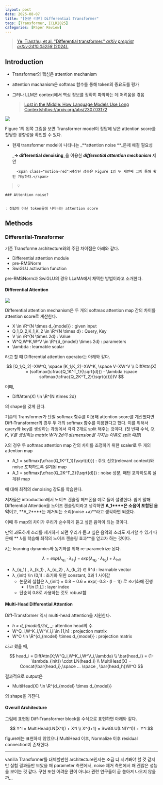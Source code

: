 ```yaml
---
layout: post
date: 2025-08-07
title: "[논문 리뷰] Differential Transformer"
tags: [Transformer, ICLR2025]
categories: [Paper Review]
---
```


> [Ye, Tianzhu, et al. "Differential transformer." ](https://arxiv.org/abs/2410.05258)[_arXiv preprint arXiv:2410.05258_](https://arxiv.org/abs/2410.05258)[ (2024).](https://arxiv.org/abs/2410.05258)



## Introduction

- Transformer의 핵심은 attention mechanism
- attention machanism은 softmax 함수를 통해 token의 중요도를 평가
- 그러나 LLM은 context에서 핵심 정보를 정확히 파악하는 데 어려움을 겪음

	> [Lost in the Middle: How Language Models Use Long Contextshttps://arxiv.org/abs/2307.03172](https://arxiv.org/abs/2307.03172)


![](https://prod-files-secure.s3.us-west-2.amazonaws.com/542b861c-36a8-4051-84e5-8804b6728dba/9083ea56-691a-4752-ae26-47f403431ac8/image.png?X-Amz-Algorithm=AWS4-HMAC-SHA256&X-Amz-Content-Sha256=UNSIGNED-PAYLOAD&X-Amz-Credential=ASIAZI2LB466VWF4V3QU%2F20250910%2Fus-west-2%2Fs3%2Faws4_request&X-Amz-Date=20250910T190051Z&X-Amz-Expires=3600&X-Amz-Security-Token=IQoJb3JpZ2luX2VjEIr%2F%2F%2F%2F%2F%2F%2F%2F%2F%2FwEaCXVzLXdlc3QtMiJHMEUCICD9hPcwyR%2FPHhhXealYnyjZNE%2F3%2BioOvWzMVjDvLlE%2FAiEA9MSxMoo%2BZdNHVxMgWiH8qlNdz9Y7tOH0YkeijJ5l6NIqiAQI8%2F%2F%2F%2F%2F%2F%2F%2F%2F%2F%2FARAAGgw2Mzc0MjMxODM4MDUiDAn6Pqxqo9wqilkAfyrcA8rSeWzAizuuBBiS72y17YYlUZ%2FoxwFZK5rSPJILrDnOKDe7WZVPuQvs0FdDGNBBFGnuLrXg0yAOIWHnd3YSyGIip3VKJRoVncngPbTJGvUF9u8T4wCtet3aGkXHTHUOwt5F7HfGIkijBaD5Pjfvx1ryYM6JeWvUA4y2tEP%2FQVxuuqZVWnkG59yxa4kX7iDOuluyZVwJtXzLQLSnU3utFrW%2FET4ZD9eQeCTUIlrUtHnAmpyCj7MJWG54oqTjgA%2FTFeXKK%2B0NeuTKr2n23d0fEcu2dXvDq%2F%2BSHEfIjMAkUjQnjJzMozeWRnRzmqFree%2FdNSAA4GTs4Wlt9p7KrynC%2FlzXk9WmOKn528V5Cvo7IQU%2FlvXPkG14eGbZArdH%2F55JC6rTBk1P78bV35cqmrZMwcbzQLNvJJaVN7yNWJY4h8l9g8NjlAXX9erSeKLwTlfw3FzTE7YCHXlx6WCOZRVDOOupqqW7n5VVE%2FFmy9%2B3DRZNzaTNqwPXrBYuSVZLwTgPqeNiYZKDKgJi76H0El6x6OHbf%2Bg7AxvqZvBM%2FH4ag1foZelF4GRJFpebr%2BFl2CM2LCw7cnXv%2Be00gulcUCbrSUgetHyXsUi0zm9BAKnE0CaJEKHvo1Ad%2BfSnpTOuMJPthsYGOqUBwtgb9p2kG4rbRu49%2FcrV880cdOUfbyr7mkBi9PbLwN2UUlNo9%2BdatYngzzp8h70QPTDdmDiqhWbBYKvycWLAtjC7Qs%2F1lrGRgGIW7bQea%2B0rAr2noQStZzgnuwraTyaEisSNXvG%2B1gzuq9kYkiPY6Ym0%2B75z%2BiFQlMtAp4qsNiW7q96U%2FOZNbHmFok9eU%2FfNICnGsSzcvy6g8cX2KrLEkV76utvp&X-Amz-Signature=604c3c4d2528136f44a956d5ab4aa9591f39005a036033d1dfff94ddc5194b2f&X-Amz-SignedHeaders=host&x-amz-checksum-mode=ENABLED&x-id=GetObject)


Figure 1의 왼쪽 그림을 보면 Transformer model이 정답에 낮은 attention score를 할당한 경향성을 확인할 수 있다.

- 현재 transformer model에 나타나는 _**attention noise **_문제 해결 필요성

	_**→ differential denoising**_을 이용한 _**differential attention mechanism**_ 제안


		<span class="notion-red">향상된 성능은 Figure 1의 두 세번째 그림 통해 확인 가능하다.</span>


> 💡 


	### Attention noise?


	: 정답이 아닌 token들에 나타나는 attention score



## Methods



### Differential-Transformer


기존 Transforme architecture와의 주된 차이점은 아래와 같다.

- Differential attention module
- pre-RMSNorm
- SwiGLU activation function

pre-RMSNorm과 SwiGLU의 경우 LLaMA에서 채택한 방법이라고 소개한다.



#### Differential Attention


![](https://prod-files-secure.s3.us-west-2.amazonaws.com/542b861c-36a8-4051-84e5-8804b6728dba/116d70b2-1963-4810-9167-f4c7d8a06e8f/image.png?X-Amz-Algorithm=AWS4-HMAC-SHA256&X-Amz-Content-Sha256=UNSIGNED-PAYLOAD&X-Amz-Credential=ASIAZI2LB466VWF4V3QU%2F20250910%2Fus-west-2%2Fs3%2Faws4_request&X-Amz-Date=20250910T190051Z&X-Amz-Expires=3600&X-Amz-Security-Token=IQoJb3JpZ2luX2VjEIr%2F%2F%2F%2F%2F%2F%2F%2F%2F%2FwEaCXVzLXdlc3QtMiJHMEUCICD9hPcwyR%2FPHhhXealYnyjZNE%2F3%2BioOvWzMVjDvLlE%2FAiEA9MSxMoo%2BZdNHVxMgWiH8qlNdz9Y7tOH0YkeijJ5l6NIqiAQI8%2F%2F%2F%2F%2F%2F%2F%2F%2F%2F%2FARAAGgw2Mzc0MjMxODM4MDUiDAn6Pqxqo9wqilkAfyrcA8rSeWzAizuuBBiS72y17YYlUZ%2FoxwFZK5rSPJILrDnOKDe7WZVPuQvs0FdDGNBBFGnuLrXg0yAOIWHnd3YSyGIip3VKJRoVncngPbTJGvUF9u8T4wCtet3aGkXHTHUOwt5F7HfGIkijBaD5Pjfvx1ryYM6JeWvUA4y2tEP%2FQVxuuqZVWnkG59yxa4kX7iDOuluyZVwJtXzLQLSnU3utFrW%2FET4ZD9eQeCTUIlrUtHnAmpyCj7MJWG54oqTjgA%2FTFeXKK%2B0NeuTKr2n23d0fEcu2dXvDq%2F%2BSHEfIjMAkUjQnjJzMozeWRnRzmqFree%2FdNSAA4GTs4Wlt9p7KrynC%2FlzXk9WmOKn528V5Cvo7IQU%2FlvXPkG14eGbZArdH%2F55JC6rTBk1P78bV35cqmrZMwcbzQLNvJJaVN7yNWJY4h8l9g8NjlAXX9erSeKLwTlfw3FzTE7YCHXlx6WCOZRVDOOupqqW7n5VVE%2FFmy9%2B3DRZNzaTNqwPXrBYuSVZLwTgPqeNiYZKDKgJi76H0El6x6OHbf%2Bg7AxvqZvBM%2FH4ag1foZelF4GRJFpebr%2BFl2CM2LCw7cnXv%2Be00gulcUCbrSUgetHyXsUi0zm9BAKnE0CaJEKHvo1Ad%2BfSnpTOuMJPthsYGOqUBwtgb9p2kG4rbRu49%2FcrV880cdOUfbyr7mkBi9PbLwN2UUlNo9%2BdatYngzzp8h70QPTDdmDiqhWbBYKvycWLAtjC7Qs%2F1lrGRgGIW7bQea%2B0rAr2noQStZzgnuwraTyaEisSNXvG%2B1gzuq9kYkiPY6Ym0%2B75z%2BiFQlMtAp4qsNiW7q96U%2FOZNbHmFok9eU%2FfNICnGsSzcvy6g8cX2KrLEkV76utvp&X-Amz-Signature=72aa612e88ed5d4f572bc9d8dd440770d257dae38a365572575d798228e82465&X-Amz-SignedHeaders=host&x-amz-checksum-mode=ENABLED&x-id=GetObject)


Differential attention mechanism은 두 개의 softmax attention map 간의 차이를 attention score로 계산한다.

- X \in \R^{N \times d\_{model}} : given input
- Q\_1,Q\_2,K\_1,K\_2 \in \R^{N \times d} : Query, Key
- V \in \R^{N \times 2d} : Value
- W^Q,W^K,W^V \in \R^{d\_{model} \times 2d} : parameters
- \lambda : learnable scalar

라고 할 때 Differential attention operator는 아래와 같다.


$$
[Q_1;Q_2]=XW^Q, \space [K_1;K_2]=XW^K, \space V=XW^V \\
DiffAttn(X) = (softmax(\cfrac{Q_1K^T_1}{\sqrt{d}}) - \lambda \space softmax(\cfrac{Q_2K^T_2}{\sqrt{d}}))V
$$


이때,

- DiffAtten(X) \in \R^{N \times 2d}

의 shape을 갖게 된다.


기존의 Transformer가 단일 softmax 함수를 이용해 attention score를 계산했다면 Diff-Transformer의 경우 두 개의 softmax 함수를 이용한다고 했다. 이를 위해서 query와 key를 생성하는 과정에서 각각 2개로 split 해주는 것이다. <span class="notion-red">(첫 번째 수식, </span><span class="notion-red">_Q, K, V를 생성하는 matrix W가 2d의 dismension을 가지는 이유도 split 때문_</span><span class="notion-red">)</span>


 λ의 경우 두 softmax attention map 간의 차이를 조정하기 위한 scaler로 두 개의 attention map

- A\_1 = softmax(\cfrac{Q\_1K^T\_1}{\sqrt{d}}) : 주요 신호(relevant context)와 noise 포착하도록 설계된 map
- A\_1 = softmax(\cfrac{Q\_2K^T\_2}{\sqrt{d}}) : noise 성분, 패턴 포착하도록 설계된 map 

에 대해 최적의 denoising 강도를 학습한다.


저자들은 introduction에서 노이즈 캔슬링 헤드폰을 예로 들어 설명한다. 쉽게 말해 Differential Attention을 노이즈 캔슬링이라고 생각하면 **A\_1****은 소음이 포함된 음악**이고, **A\_2****는 제거되는 소리(noise +a)**라고 생각하면 되겠다. 


이때 두 map의 차이가 우리가 순수하게 듣고 싶은 음악이 되는 것이다. 


만약 과도하게 소리를 제거하게 되면 우리가 듣고 싶은 음악의 소리도 제거할 수 있기 때문에 ** λ를 학습해 최적의 노이즈 캔슬링 효과**를 얻고자 하는 것이다.


λ는 learning dynamics와 동기화를 위해 re-parametrize 된다.


$$
\lambda = exp(\lambda_{q_1} \cdot \lambda_{k_1}) - exp(\lambda_{q_2} \cdot \lambda_{k_2}) + \lambda_{init}
$$

- λ\_{q\_1} , λ\_{k\_1} , λ\_{q\_2} , λ\_{k\_2} ∈ R^d : learnable vector
- λ\_{init} \in (0,1) : 초기화 위한 constant, 0과 1 사이값
	- 논문의 실험은 λ\_{init} = 0.8 − 0.6 × exp(−0.3 · (l − 1)) 로 초기화해 진행
		- l \in [1,L] : layer index
	- 단순히 0.8로 사용하는 것도 robust함


#### **Multi-Head Differential Attention**


Diff-Transformer 역시 multi-head attention을 지원한다.

- _h = d\_{model}/2d__ _: attention head의 수
- W^Q\_i,W^K\_i,W^V\_i,i \in [1,h] : projection matrix
- W^O \in \R^{d\_{model} \times d\_{model}} : projection matrix

라고 했을 때,


$$
head_i = DiffAttn(X;W^Q_i,W^K_i,W^V_i,\lambda) \\
\bar{head_i} = (1-\lambda_{init}) \cdot LN(head_i) \\
MultiHead(X) = Concat(\bar{head_i},\space ... \space , \bar{head_h})W^O
$$


결과적으로 output은

- MultiHead(X) \in \R^{d\_{model} \times d\_{model}}

의 shape을 가진다.



#### Overall Architecture


그림에 표현된 Diff-Transformer block을 수식으로 표현하면 아래와 같다.


$$
Y^l = MultiHead(LN(X^l)) + X^l \\
X^{l+1} = SwiGLU(LN(Y^l)) + Y^l
$$


figure에는 표현하지 않았으나 MultiHead 이후, Normalize 이후 residual connection이 존재한다.


---


vanilla Transformer를 대체할만한 architecture인지는 조금 더 지켜봐야 할 것 같지만 실험 결과들만 보았을 때 parameter 측면에서, noise 제거 측면에서 꽤 괜찮은 성능을 보이는 것 같다. 구현 또한 어려운 편이 아니라 관련 연구들이 곧 쏟아져 나오지 않을까,,,

